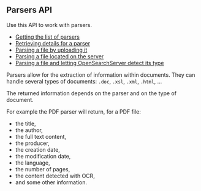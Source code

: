 ## Parsers API

Use this API to work with parsers.

* [Getting the list of parsers](list.md)
* [Retrieving details for a parser](get.md)
* [Parsing a file by uploading it](parse_upload_file.md)
* [Parsing a file located on the server](parse_local_file.md)
* [Parsing a file and letting OpenSearchServer detect its type](parse_detect_mime.md)

Parsers allow for the extraction of information within documents. They can handle several types of documents: `.doc`, `.xsl`, `.xml`, `.html`, ...

The returned information depends on the parser and on the type of document. 

For example the PDF parser will return, for a PDF file:

* the title,
* the author,
* the full text content,
* the producer,
* the creation date,
* the modification date,
* the language,
* the number of pages,
* the content detected with OCR,
* and some other information.
